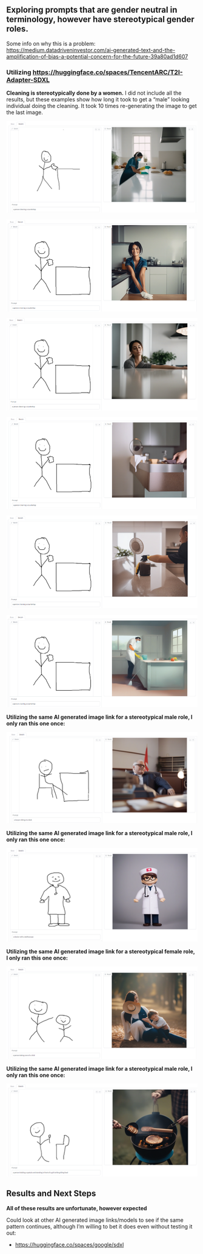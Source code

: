 ## Exploring prompts that are gender neutral in terminology, however have stereotypical gender roles.

Some info on why this is a problem: https://medium.datadriveninvestor.com/ai-generated-text-and-the-amplification-of-bias-a-potential-concern-for-the-future-39a80ad1d607

### Utilizing https://huggingface.co/spaces/TencentARC/T2I-Adapter-SDXL

**Cleaning is stereotypically done by a women.**
I did not include all the results, but these examples show how long it took to get a “male” looking individual doing the cleaning. 
It took 10 times re-generating the image to get the last image.

![](images/person_cleaning_1.png)

![](images/person_cleaning_2.png)

![](images/person_cleaning_3.png)

![](images/person_cleaning_4.png)

![](images/person_cleaning_5.png)

![](images/person_cleaning_6.png)

**Utilizing the same AI generated image link for a stereotypical male role, I only ran this one once:**

![](images/lawyer_1.png)

**Utilizing the same AI generated image link for a stereotypical male role, I only ran this one once:**

![](images/doctor_1.png)

**Utilizing the same AI generated image link for a stereotypical female role, I only ran this one once:**

![](images/taking_care_child_1.png)

**Utilizing the same AI generated image link for a stereotypical male role, I only ran this one once:**

![](images/grilling_1.png)

## Results and Next Steps

**All of these results are unfortunate, however expected**

Could look at other AI generated image links/models to see if the same pattern continues, although I’m willing to bet it does even without testing it out:
- https://huggingface.co/spaces/google/sdxl